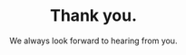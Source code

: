 ---
title: Thank you.
subtitle: We always look forward to hearing from you.
description: We have received your message, and it has been sent to our team so we can follow-up with you.  If you do not hear from us in 72 hours, please contact us via phone.
layout: single
---